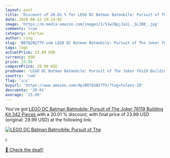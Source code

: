 ```yaml
---
layout: post
title: 'Discount of 20.01 % for LEGO DC Batman Batmobile: Pursuit of The'
date: 2020-09-22 19:14:02
image: 'https://m.media-amazon.com/images/I/51wJQpjJaiL._SL200_.jpg'
comments: true
category: ofertas
author: ring
slug: 'B07Q2N27TV-com LEGO DC Batman Batmobile: Pursuit of The Joker 76119...'
tags: lego
actualPrice: 23.99 USD
currency: USD
price: 23.99
comparePrice: 29.99 USD
prodname: 'LEGO DC Batman Batmobile: Pursuit of The Joker 76119 Building Kit  342 Pieces '
country: 'com'
flag: '🇺🇸'
buyurl: 'https://www.amazon.com/dp/B07Q2N27TV/?tag=tolees-20'
descuento: '20.01'
average: '23.99'
---
```


You've got [LEGO DC Batman Batmobile: Pursuit of The Joker 76119 Building Kit  342 Pieces ](https://www.amazon.com/dp/B07Q2N27TV/?tag=tolees-20) with a  20.01 % discount, with final price of 23.99 USD (original: 29.99 USD) at the following link:

[![LEGO DC Batman Batmobile: Pursuit of The](https://m.media-amazon.com/images/I/51wJQpjJaiL._SL200_.jpg)](https://www.amazon.com/dp/B07Q2N27TV/?tag=tolees-20)

ℹ️:


[🛒 Check the deal!!](https://www.amazon.com/dp/B07Q2N27TV/?tag=tolees-20)
